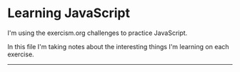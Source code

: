 # Learning JavaScript

I'm using the exercism.org challenges to practice JavaScript.

In this file I'm taking notes about the interesting things I'm learning on each exercise.

---

